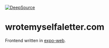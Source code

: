 [![DeepSource](https://deepsource.io/gh/0plus1/wrotemyselfaletter.com.svg/?label=active+issues&show_trend=true&token=6WAcTokrshexf3KDYxN3wKgy)](https://deepsource.io/gh/0plus1/wrotemyselfaletter.com/?ref=repository-badge)

# wrotemyselfaletter.com
Frontend written in [expo-web](https://docs.expo.dev/workflow/web/).
